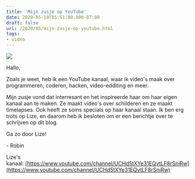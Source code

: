 ```yaml
---
title: 'Mijn zusje op YouTube'
date: 2020-05-10T05:51:00.000-07:00
draft: false
url: /2020/05/mijn-zusje-op-youtube.html
tags: 
- video
---
```


![](https://1.bp.blogspot.com/-UE53igrqUx8/XrfAnPY76LI/AAAAAAAAHdg/SwW7yYizeNYrbzmLv6mBg6zD16z2hv29ACK4BGAsYHg/w200-h150/IMG_1577.JPG)

Hallo,

Zoals je weet, heb ik een YouTube kanaal, waar ik video's maak over programmeren, coderen, hacken, video-edditing en meer.  

Mijn zusje vond dat interresant en het inspireerde haar om haar eigen kanaal aan te maken. Ze maakt video's over schilderen en ze maakt timelapses. Ook heeft ze soms specials op haar kanaal staan. Ik ben erg trots op Lize, en daarom heb ik besloten om er een berichtje over te schrijven op dit blog.

Ga zo door Lize!

  

\- Robin

  

Lize's kanaal: [https://www.youtube.com/channel/UCHd5tXYe31EQvtLF8rSniRw](https://www.youtube.com/channel/UCHd5tXYe31EQvtLF8rSniRw)